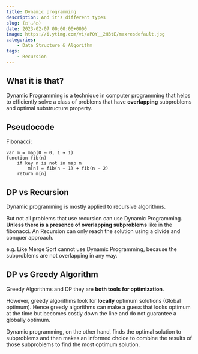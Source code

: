 ```yaml
---
title: Dynamic programming
description: And it's different types
slug: (○'◡'○)
date: 2023-02-07 00:00:00+0000
image: https://i.ytimg.com/vi/aPQY__2H3tE/maxresdefault.jpg
categories:
    - Data Structure & Algorithm
tags:
    - Recursion
---
```




## What it is that?
Dynamic Programming is a technique in computer programming that helps to efficiently solve a class of problems that have **overlapping** subproblems and optimal substructure property.

## Pseudocode
Fibonacci:
```
var m = map(0 → 0, 1 → 1)
function fib(n)
    if key n is not in map m 
        m[n] = fib(n − 1) + fib(n − 2)
    return m[n]
```

## DP vs Recursion
Dynamic programming is mostly applied to recursive algorithms. 

But not all problems that use recursion can use Dynamic Programming. **Unless there is a presence of overlapping subproblems** like in the fibonacci. An Recursion can only reach the solution using a divide and conquer approach.

e.g. Like Merge Sort cannot use Dynamic Programming, because the subproblems are not overlapping in any way.

## DP vs Greedy Algorithm
Greedy Algorithms and DP they are **both tools for optimization**.

However, greedy algorithms look for **locally** optimum solutions (Global optimum). Hence greedy algorithms can make a guess that looks optimum at the time but becomes costly down the line and do not guarantee a globally optimum.

Dynamic programming, on the other hand, finds the optimal solution to subproblems and then makes an informed choice to combine the results of those subproblems to find the most optimum solution.

